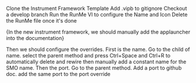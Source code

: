 Clone the Instrument Framework Template
Add .vipb to gitignore
Checkout a develop branch
Run the RunMe VI to configure the Name and Icon
Delete the RunMe file once it's done

{In the new instrument framework, we should manually add the applauncher into the documentation}

Then we should configure the overrides.
First is the name. Go to the child of name. select the parent method and press Ctrl+Space and Ctrl+R to automatically delete and rewire
then manually add a constant name for the SMO name.
Then the port. Go to the parent method. Add a port to github doc.
add the same port to the port override